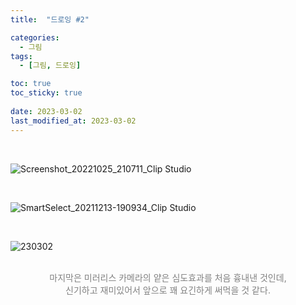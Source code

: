 ```yaml
---
title:  "드로잉 #2"

categories:
  - 그림
tags:
  - [그림, 드로잉]

toc: true
toc_sticky: true
 
date: 2023-03-02
last_modified_at: 2023-03-02
---
```


<br/>

![Screenshot_20221025_210711_Clip Studio](https://user-images.githubusercontent.com/96360829/222079914-508ac459-9993-4891-8faf-2c594d5961e4.jpg)

<br/>

![SmartSelect_20211213-190934_Clip Studio](https://user-images.githubusercontent.com/96360829/222079667-2bb605f8-b68c-400b-8d70-5fc369898bd9.jpg)

<br/>

![230302](https://user-images.githubusercontent.com/96360829/222445849-5b350426-2f09-411a-8173-c9a650c10ee9.png)

<br/>

<div style="color:grey"><center>마지막은 미러리스 카메라의 얕은 심도효과를 처음 흉내낸 것인데,<br>신기하고 재미있어서 앞으로 꽤 요긴하게 써먹을 것 같다.</center></div>